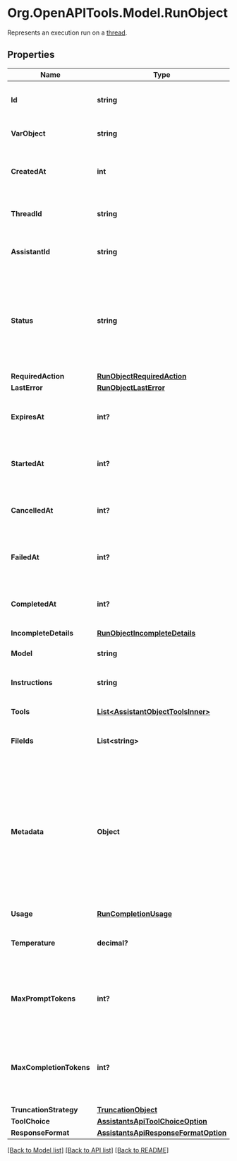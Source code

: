 # Org.OpenAPITools.Model.RunObject
Represents an execution run on a [thread](/docs/api-reference/threads).

## Properties

Name | Type | Description | Notes
------------ | ------------- | ------------- | -------------
**Id** | **string** | The identifier, which can be referenced in API endpoints. | 
**VarObject** | **string** | The object type, which is always &#x60;thread.run&#x60;. | 
**CreatedAt** | **int** | The Unix timestamp (in seconds) for when the run was created. | 
**ThreadId** | **string** | The ID of the [thread](/docs/api-reference/threads) that was executed on as a part of this run. | 
**AssistantId** | **string** | The ID of the [assistant](/docs/api-reference/assistants) used for execution of this run. | 
**Status** | **string** | The status of the run, which can be either &#x60;queued&#x60;, &#x60;in_progress&#x60;, &#x60;requires_action&#x60;, &#x60;cancelling&#x60;, &#x60;cancelled&#x60;, &#x60;failed&#x60;, &#x60;completed&#x60;, or &#x60;expired&#x60;. | 
**RequiredAction** | [**RunObjectRequiredAction**](RunObjectRequiredAction.md) |  | 
**LastError** | [**RunObjectLastError**](RunObjectLastError.md) |  | 
**ExpiresAt** | **int?** | The Unix timestamp (in seconds) for when the run will expire. | 
**StartedAt** | **int?** | The Unix timestamp (in seconds) for when the run was started. | 
**CancelledAt** | **int?** | The Unix timestamp (in seconds) for when the run was cancelled. | 
**FailedAt** | **int?** | The Unix timestamp (in seconds) for when the run failed. | 
**CompletedAt** | **int?** | The Unix timestamp (in seconds) for when the run was completed. | 
**IncompleteDetails** | [**RunObjectIncompleteDetails**](RunObjectIncompleteDetails.md) |  | 
**Model** | **string** | The model that the [assistant](/docs/api-reference/assistants) used for this run. | 
**Instructions** | **string** | The instructions that the [assistant](/docs/api-reference/assistants) used for this run. | 
**Tools** | [**List&lt;AssistantObjectToolsInner&gt;**](AssistantObjectToolsInner.md) | The list of tools that the [assistant](/docs/api-reference/assistants) used for this run. | 
**FileIds** | **List&lt;string&gt;** | The list of [File](/docs/api-reference/files) IDs the [assistant](/docs/api-reference/assistants) used for this run. | 
**Metadata** | **Object** | Set of 16 key-value pairs that can be attached to an object. This can be useful for storing additional information about the object in a structured format. Keys can be a maximum of 64 characters long and values can be a maxium of 512 characters long.  | 
**Usage** | [**RunCompletionUsage**](RunCompletionUsage.md) |  | 
**Temperature** | **decimal?** | The sampling temperature used for this run. If not set, defaults to 1. | [optional] 
**MaxPromptTokens** | **int?** | The maximum number of prompt tokens specified to have been used over the course of the run.  | 
**MaxCompletionTokens** | **int?** | The maximum number of completion tokens specified to have been used over the course of the run.  | 
**TruncationStrategy** | [**TruncationObject**](TruncationObject.md) |  | 
**ToolChoice** | [**AssistantsApiToolChoiceOption**](AssistantsApiToolChoiceOption.md) |  | 
**ResponseFormat** | [**AssistantsApiResponseFormatOption**](AssistantsApiResponseFormatOption.md) |  | 

[[Back to Model list]](../README.md#documentation-for-models) [[Back to API list]](../README.md#documentation-for-api-endpoints) [[Back to README]](../README.md)

